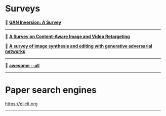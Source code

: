 # Surveys


📄 [**GAN Inversion: A Survey**](https://arxiv.org/abs/2101.05278)  

---

📄 [**A Survey on Content-Aware Image and Video Retargeting**](https://dl.acm.org/doi/pdf/10.1145/3231598)  

📄 [**A survey of image synthesis and editing with generative adversarial networks**](https://ieeexplore.ieee.org/document/8195348)  

---

📄 [**awesome --all**](https://github.com/sindresorhus/awesome)  

---

# Paper search engines

https://elicit.org

---
